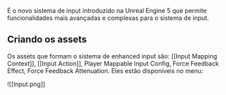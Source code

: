 É o novo sistema de input introduzido na Unreal Engine 5 que permite funcionalidades mais avançadas e complexas para o sistema de input.

## Criando os assets

Os assets que formam o sistema de enhanced input são: [[Input Mapping Context]], [[Input Action]], Player Mappable Input Config, Force Feedback Effect, Force Feedback Attenuation. Eles estão disponíveis no menu:

![[Input.png]]